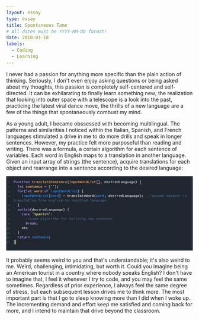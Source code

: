```yaml
---
layout: essay
type: essay
title: Spontaneous Tame
# All dates must be YYYY-MM-DD format!
date: 2018-01-18
labels:
  - Coding
  - Learning
---
```


I never had a passion for anything more specific than the plain action of thinking. Seriously, I don't even enjoy asking questions or being asked about my thoughts, this passion is completely self-centered and self-directed. It can be exhilarating to finally learn something new; the realization that looking into outer space with a telescope is a look into the past, practicing the latest viral dance move, the thrills of a new language are a few of the things that spontaneously combust my mind. 

As a young adult, I became obssessed with becoming multilingual. The patterns and similarities I noticed within the Italian, Spanish, and French languages stimulated a drive in me to do more drills and speak in longer sentences. However, my practice felt more purposeful than reading and writing. There was a formula, a certain algorithm for each sentence of variables. Each word in English maps to a translation in another language. Given an input array of strings (the sentence), acquire translations for each object and rearrange into a sentence according to the desired language:

<img class="ui medium rounded image" src="../images/code.jpg">

It probably seems weird to you and that's understandable; it's also weird to me. Weird, challenging, intimidating, but worth it. Could you imagine being an American tourist in a country where nobody speaks English? I don't have to imagine that, I feel it whenever I try to code, and you may feel the same sometimes. Regardless of prior experience, I always feel the same degree of stress, but each subsequent lesson drives me to think more. The most important part is that I go to sleep knowing more than I did when I woke up. The incrementing demand and effort keep me satisfied and coming back for more, and I intend to maintain that drive beyond the classroom.
